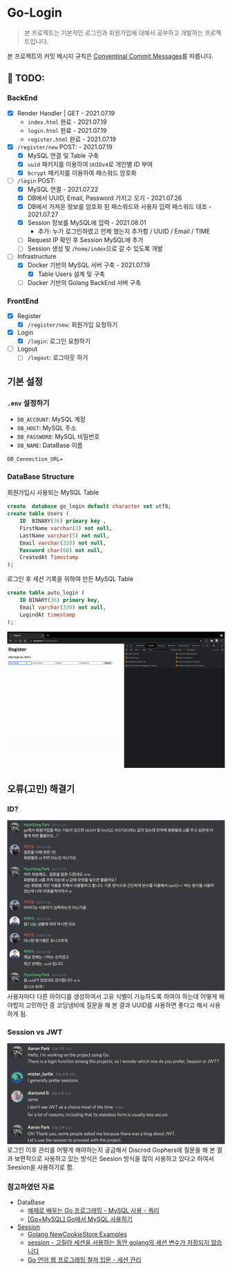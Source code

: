 # Go-Login
> 본 프로젝트는 기본적인 로그인과 회원가입에 대해서 공부하고 개발하는 프로젝트입니다.

본 프로젝트의 커밋 메시지 규칙은 [Conventinal Commit Messages](https://gist.github.com/qoomon/5dfcdf8eec66a051ecd85625518cfd13)를 따릅니다.

## 🚀 TODO:
### BackEnd
- [X] Render Handler | GET - 2021.07.19
    - `index.html` 완료 - 2021.07.19
    - `login.html` 완료 - 2021.07.19
    - `register.html` 완료 - 2021.07.19
- [X] `/register/new` POST: - 2021.07.19
    - [X] MySQL 연결 및 Table 구축
    - [X] `uuid` 패키지를 이용하여 `UUIDv4`로 개인별 ID 부여
    - [X] `bcrypt` 패키지를 이용하여 패스워드 암호화
- [ ] `/login` POST: 
    - [X] MySQL 연결  - 2021.07.22
    - [X] DB에서 UUID, Email, Password 가지고 오기 - 2021.07.26
    - [X] DB에서 가져온 정보를 암호화 된 패스워드와 사용자 입력 패스워드 대조  - 2021.07.27
    - [X] Session 정보를 MySQL에 입력 - 2021.08.01
        - 추가: 누가 로그인하였고 언제 했는지 추가함 / UUID / Email / TIME
    - [ ] Request IP 확인 후 Session MySQL에 추가
    - [ ] Session 생성 및 `/home/index`으로 갈 수 있도록 개발

- [ ] Infrastructure
    - [X] Docker 기반의 MySQL 서버 구축 - 2021.07.19
        - [X] Table Users 설계 및 구축
    - [ ] Docker 기반의 Golang BackEnd 서버 구축

### FrontEnd
- [X] Register
    - [X] `/register/new`: 회원가입 요청하기
- [X] Login
    - [X] `/login`: 로그인 요청하기
- [ ] Logout
    - [ ] `/logout`: 로그아웃 하기

## 기본 설정
### `.env` 설정하기
- `DB_ACCOUNT`: MySQL 계정
- `DB_HOST`: MySQL 주소
- `DB_PASSWORD`: MySQL 비밀번호
- `DB_NAME`: DataBase 이름

```env
DB_Connection_URL=
```

### DataBase Structure
회원가입시 사용되는 MySQL Table 
```sql
create  database go_login default character set utf8;
create table Users (
    ID  BINARY(36) primary key ,
    FirstName varchar(3) not null,
    LastName varchar(5) not null,
    Email varchar(320) not null,
    Password char(60) not null,
    CreatedAt Timestamp
);
```
로그인 후 세션 기록을 위하여 만든 MySQL Table
```SQL
create table autu_login (
    ID BINARY(36) primary key,
    Email varchar(320) not null,
    LogindAt timestamp
);
```
![FrontEnd Register](./images/Register.gif)
## 오류(고민) 해결기
### ID?
![error-01](./images/error-01.png)
사용자마다 다른 아이디를 생성하여서 고유 식별이 가능하도록 하여야 하는데 어떻게 해야할지 고민하던 중 코딩냄비에 질문을 해 본 결과 UUID를 사용하면 좋다고 해서 사용하게 됨.

### Session vs JWT 
![error-02](./images/error-02.png)
로그인 이후 관리를 어떻게 해야하는지 궁금해서 Discrod Gophers에 질문을 해 본 결과 보편적으로 사용하고 있는 방식은 Seesion 방식을 많이 사용하고 있다고 하여서 Seesion을 사용하기로 함.

### 참고하였던 자료
- DataBase
    - [예제로 배우는 Go 프로그래밍 - MySQL 사용 - 쿼리](http://golang.site/go/article/107-MySql-%EC%82%AC%EC%9A%A9---%EC%BF%BC%EB%A6%AC)
    - [[Go+MySQL] Go에서 MySQL 사용하기](https://soyoung-new-challenge.tistory.com/126)
- [Session](https://github.com/gorilla/sessions)
    - [Golang NewCookieStore Examples](https://golang.hotexamples.com/examples/github.com.gorilla.sessions/-/NewCookieStore/golang-newcookiestore-function-examples.html)
    - [session - 고릴라 세션을 사용하는 동안 golang의 세션 변수가 저장되지 않습니다](https://pythonq.com/so/session/457854)
    - [Go 언어 웹 프로그래밍 철저 입문 - 세션 관리](https://thebook.io/006806/ch09/03/01_01/)